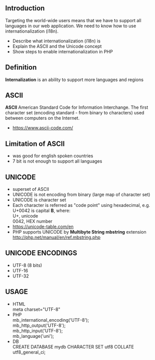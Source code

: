 ## Introduction
Targeting the world-wide users means that we have to support all languages in our web application. We need to know how to use internationalization (i18n).

* Describe what internationalization (i18n) is
* Explain the ASCII and the Unicode concept
* Show steps to enable internationalization in PHP

## Definition
**Internalization** is an ability to support more languages and regions <br>

## ASCII
**ASCII** American Standard Code for Information Interchange. The first character set (encoding standard - from binary to characters) used between computers on the Internet. <br>
* https://www.ascii-code.com/

## Limitation of ASCII
* was good for english spoken countries
* 7 bit is not enough to support all languages

## UNICODE
* superset of ASCII
* UNICODE is not encoding from binary (large map of character set)
* UNICODE is character set
* Each character is referred as "code point" using hexadecimal, e.g. <br>
U+0042 is capital **B**, where: <br>
U+, unicode <br>
0042, HEX number
* https://unicode-table.com/en
* PHP supports UNICODE by **Multibyte String mbstring** extension <br>
http://php.net/manual/en/ref.mbstring.php

## UNICODE ENCODINGS
* UTF-8 (8 bits)
* UTF-16
* UTF-32

## USAGE
* HTML <br>
meta charset="UTF-8"
* PHP <br>
mb_international_encoding('UTF-8'); <br>
mb_http_output('UTF-8'); <br>
mb_http_input('UTF-8'); <br>
mb_language('uni'); <br>
* DB <br>
CREATE DATABASE mydb
  CHARACTER SET utf8
  COLLATE utf8_general_ci;
  